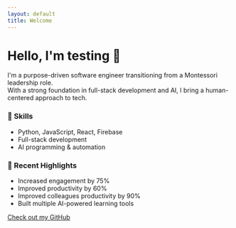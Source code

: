 ```yaml
---
layout: default
title: Welcome
---
```


# Hello, I'm testing 👋

I'm a purpose-driven software engineer transitioning from a Montessori leadership role.  
With a strong foundation in full-stack development and AI, I bring a human-centered approach to tech.

### 🔧 Skills
- Python, JavaScript, React, Firebase
- Full-stack development
- AI programming & automation

### 🌱 Recent Highlights
- Increased engagement by 75%
- Improved productivity by 60%
- Improved colleagues productivity by 90%
- Built multiple AI-powered learning tools

[Check out my GitHub](https://github.com/YOUR_USERNAME)
